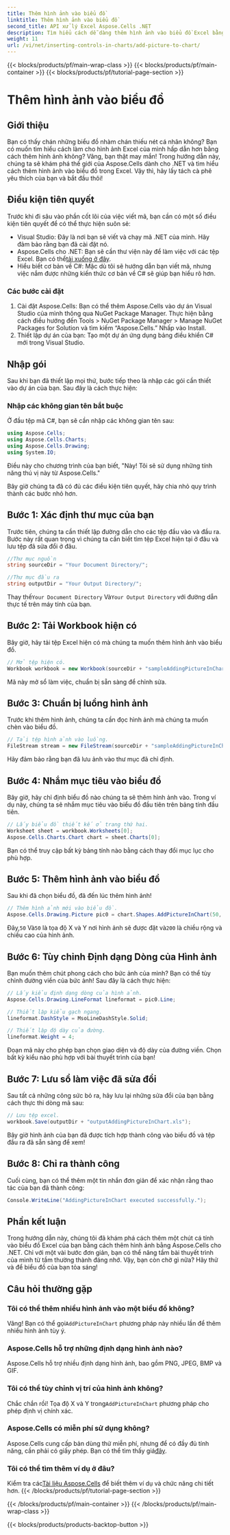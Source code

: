 ```yaml
---
title: Thêm hình ảnh vào biểu đồ
linktitle: Thêm hình ảnh vào biểu đồ
second_title: API xử lý Excel Aspose.Cells .NET
description: Tìm hiểu cách dễ dàng thêm hình ảnh vào biểu đồ Excel bằng Aspose.Cells cho .NET. Cải thiện biểu đồ và bài thuyết trình của bạn chỉ trong vài bước đơn giản.
weight: 11
url: /vi/net/inserting-controls-in-charts/add-picture-to-chart/
---
```


{{< blocks/products/pf/main-wrap-class >}}
{{< blocks/products/pf/main-container >}}
{{< blocks/products/pf/tutorial-page-section >}}

# Thêm hình ảnh vào biểu đồ

## Giới thiệu

Bạn có thấy chán những biểu đồ nhàm chán thiếu nét cá nhân không? Bạn có muốn tìm hiểu cách làm cho hình ảnh Excel của mình hấp dẫn hơn bằng cách thêm hình ảnh không? Vâng, bạn thật may mắn! Trong hướng dẫn này, chúng ta sẽ khám phá thế giới của Aspose.Cells dành cho .NET và tìm hiểu cách thêm hình ảnh vào biểu đồ trong Excel. Vậy thì, hãy lấy tách cà phê yêu thích của bạn và bắt đầu thôi!

## Điều kiện tiên quyết

Trước khi đi sâu vào phần cốt lõi của việc viết mã, bạn cần có một số điều kiện tiên quyết để có thể thực hiện suôn sẻ:

- Visual Studio: Đây là nơi bạn sẽ viết và chạy mã .NET của mình. Hãy đảm bảo rằng bạn đã cài đặt nó.
-  Aspose.Cells cho .NET: Bạn sẽ cần thư viện này để làm việc với các tệp Excel. Bạn có thể[tải xuống ở đây](https://releases.aspose.com/cells/net/).
- Hiểu biết cơ bản về C#: Mặc dù tôi sẽ hướng dẫn bạn viết mã, nhưng việc nắm được những kiến thức cơ bản về C# sẽ giúp bạn hiểu rõ hơn.

### Các bước cài đặt

1. Cài đặt Aspose.Cells: Bạn có thể thêm Aspose.Cells vào dự án Visual Studio của mình thông qua NuGet Package Manager. Thực hiện bằng cách điều hướng đến Tools > NuGet Package Manager > Manage NuGet Packages for Solution và tìm kiếm “Aspose.Cells.” Nhấp vào Install.
2. Thiết lập dự án của bạn: Tạo một dự án ứng dụng bảng điều khiển C# mới trong Visual Studio.

## Nhập gói

Sau khi bạn đã thiết lập mọi thứ, bước tiếp theo là nhập các gói cần thiết vào dự án của bạn. Sau đây là cách thực hiện:

### Nhập các không gian tên bắt buộc

Ở đầu tệp mã C#, bạn sẽ cần nhập các không gian tên sau:

```csharp
using Aspose.Cells;
using Aspose.Cells.Charts;
using Aspose.Cells.Drawing;
using System.IO;
```

Điều này cho chương trình của bạn biết, "Này! Tôi sẽ sử dụng những tính năng thú vị này từ Aspose.Cells."

Bây giờ chúng ta đã có đủ các điều kiện tiên quyết, hãy chia nhỏ quy trình thành các bước nhỏ hơn. 

## Bước 1: Xác định thư mục của bạn

Trước tiên, chúng ta cần thiết lập đường dẫn cho các tệp đầu vào và đầu ra. Bước này rất quan trọng vì chúng ta cần biết tìm tệp Excel hiện tại ở đâu và lưu tệp đã sửa đổi ở đâu.

```csharp
//Thư mục nguồn
string sourceDir = "Your Document Directory/";

//Thư mục đầu ra
string outputDir = "Your Output Directory/";
```

 Thay thế`Your Document Directory` Và`Your Output Directory` với đường dẫn thực tế trên máy tính của bạn. 

## Bước 2: Tải Workbook hiện có

Bây giờ, hãy tải tệp Excel hiện có mà chúng ta muốn thêm hình ảnh vào biểu đồ.

```csharp
// Mở tệp hiện có.
Workbook workbook = new Workbook(sourceDir + "sampleAddingPictureInChart.xls");
```

Mã này mở sổ làm việc, chuẩn bị sẵn sàng để chỉnh sửa.

## Bước 3: Chuẩn bị luồng hình ảnh

Trước khi thêm hình ảnh, chúng ta cần đọc hình ảnh mà chúng ta muốn chèn vào biểu đồ. 

```csharp
// Tải tệp hình ảnh vào luồng.
FileStream stream = new FileStream(sourceDir + "sampleAddingPictureInChart.png", FileMode.Open, FileAccess.Read);
```

Hãy đảm bảo rằng bạn đã lưu ảnh vào thư mục đã chỉ định.

## Bước 4: Nhắm mục tiêu vào biểu đồ

Bây giờ, hãy chỉ định biểu đồ nào chúng ta sẽ thêm hình ảnh vào. Trong ví dụ này, chúng ta sẽ nhắm mục tiêu vào biểu đồ đầu tiên trên bảng tính đầu tiên.

```csharp
// Lấy biểu đồ thiết kế ở trang thứ hai.
Worksheet sheet = workbook.Worksheets[0];
Aspose.Cells.Charts.Chart chart = sheet.Charts[0];
```

Bạn có thể truy cập bất kỳ bảng tính nào bằng cách thay đổi mục lục cho phù hợp.

## Bước 5: Thêm hình ảnh vào biểu đồ

Sau khi đã chọn biểu đồ, đã đến lúc thêm hình ảnh! 

```csharp
// Thêm hình ảnh mới vào biểu đồ.
Aspose.Cells.Drawing.Picture pic0 = chart.Shapes.AddPictureInChart(50, 50, stream, 200, 200);
```

 Đây,`50` Và`50` là tọa độ X và Y nơi hình ảnh sẽ được đặt và`200` là chiều rộng và chiều cao của hình ảnh.

## Bước 6: Tùy chỉnh Định dạng Dòng của Hình ảnh

Bạn muốn thêm chút phong cách cho bức ảnh của mình? Bạn có thể tùy chỉnh đường viền của bức ảnh! Sau đây là cách thực hiện:

```csharp
// Lấy kiểu định dạng dòng của hình ảnh.
Aspose.Cells.Drawing.LineFormat lineformat = pic0.Line; 

// Thiết lập kiểu gạch ngang.
lineformat.DashStyle = MsoLineDashStyle.Solid;

// Thiết lập độ dày của đường.
lineformat.Weight = 4;    
```

Đoạn mã này cho phép bạn chọn giao diện và độ dày của đường viền. Chọn bất kỳ kiểu nào phù hợp với bài thuyết trình của bạn!

## Bước 7: Lưu sổ làm việc đã sửa đổi

Sau tất cả những công sức bỏ ra, hãy lưu lại những sửa đổi của bạn bằng cách thực thi dòng mã sau:

```csharp
// Lưu tệp excel.
workbook.Save(outputDir + "outputAddingPictureInChart.xls");
```

Bây giờ hình ảnh của bạn đã được tích hợp thành công vào biểu đồ và tệp đầu ra đã sẵn sàng để xem!

## Bước 8: Chỉ ra thành công

Cuối cùng, bạn có thể thêm một tin nhắn đơn giản để xác nhận rằng thao tác của bạn đã thành công:

```csharp
Console.WriteLine("AddingPictureInChart executed successfully.");
```

## Phần kết luận

Trong hướng dẫn này, chúng tôi đã khám phá cách thêm một chút cá tính vào biểu đồ Excel của bạn bằng cách thêm hình ảnh bằng Aspose.Cells cho .NET. Chỉ với một vài bước đơn giản, bạn có thể nâng tầm bài thuyết trình của mình từ tầm thường thành đáng nhớ. Vậy, bạn còn chờ gì nữa? Hãy thử và để biểu đồ của bạn tỏa sáng!

## Câu hỏi thường gặp

### Tôi có thể thêm nhiều hình ảnh vào một biểu đồ không?
 Vâng! Bạn có thể gọi`AddPictureInChart` phương pháp này nhiều lần để thêm nhiều hình ảnh tùy ý.

### Aspose.Cells hỗ trợ những định dạng hình ảnh nào?
Aspose.Cells hỗ trợ nhiều định dạng hình ảnh, bao gồm PNG, JPEG, BMP và GIF.

### Tôi có thể tùy chỉnh vị trí của hình ảnh không?
 Chắc chắn rồi! Tọa độ X và Y trong`AddPictureInChart` phương pháp cho phép định vị chính xác.

### Aspose.Cells có miễn phí sử dụng không?
Aspose.Cells cung cấp bản dùng thử miễn phí, nhưng để có đầy đủ tính năng, cần phải có giấy phép. Bạn có thể tìm thấy giá[đây](https://purchase.aspose.com/buy).

### Tôi có thể tìm thêm ví dụ ở đâu?
 Kiểm tra các[Tài liệu Aspose.Cells](https://reference.aspose.com/cells/net/) để biết thêm ví dụ và chức năng chi tiết hơn.
{{< /blocks/products/pf/tutorial-page-section >}}

{{< /blocks/products/pf/main-container >}}
{{< /blocks/products/pf/main-wrap-class >}}

{{< blocks/products/products-backtop-button >}}
